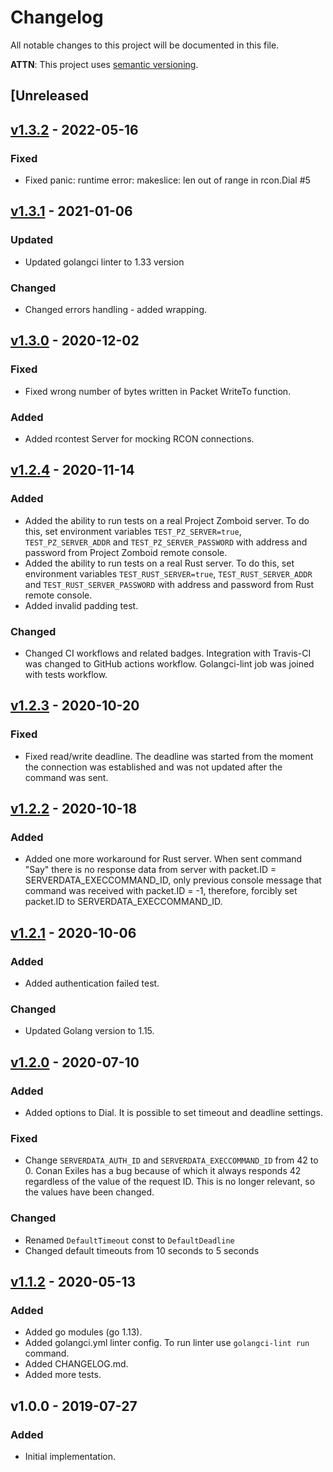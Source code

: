 # Changelog
All notable changes to this project will be documented in this file.

**ATTN**: This project uses [semantic versioning](http://semver.org/).

## [Unreleased

## [v1.3.2] - 2022-05-16
### Fixed
- Fixed panic: runtime error: makeslice: len out of range in rcon.Dial #5

## [v1.3.1] - 2021-01-06
### Updated
- Updated golangci linter to 1.33 version

### Changed
- Changed errors handling - added wrapping.

## [v1.3.0] - 2020-12-02
### Fixed
- Fixed wrong number of bytes written in Packet WriteTo function.

### Added
- Added rcontest Server for mocking RCON connections.

## [v1.2.4] - 2020-11-14
### Added
- Added the ability to run tests on a real Project Zomboid server. To do this, set environment variables 
`TEST_PZ_SERVER=true`, `TEST_PZ_SERVER_ADDR` and `TEST_PZ_SERVER_PASSWORD` with address and password from Project Zomboid
remote console.  
- Added the ability to run tests on a real Rust server. To do this, set environment variables `TEST_RUST_SERVER=true`, 
`TEST_RUST_SERVER_ADDR` and `TEST_RUST_SERVER_PASSWORD` with address and password from Rust remote console.  
- Added invalid padding test.

### Changed
- Changed CI workflows and related badges. Integration with Travis-CI was changed to GitHub actions workflow. Golangci-lint 
job was joined with tests workflow.  

## [v1.2.3] - 2020-10-20
### Fixed
- Fixed read/write deadline. The deadline was started from the moment the connection was established and was not updated 
after the command was sent.

## [v1.2.2] - 2020-10-18
### Added
- Added one more workaround for Rust server. When sent command "Say" there is no response data from server 
with packet.ID = SERVERDATA_EXECCOMMAND_ID, only previous console message that command was received with 
packet.ID = -1, therefore, forcibly set packet.ID to SERVERDATA_EXECCOMMAND_ID.

## [v1.2.1] - 2020-10-06
### Added
- Added authentication failed test.

### Changed
- Updated Golang version to 1.15.

## [v1.2.0] - 2020-07-10
### Added
- Added options to Dial. It is possible to set timeout and deadline settings.

### Fixed
- Change `SERVERDATA_AUTH_ID` and `SERVERDATA_EXECCOMMAND_ID` from 42 to 0. Conan Exiles has a bug because of which it 
always responds 42 regardless of the value of the request ID. This is no longer relevant, so the values have been 
changed.

### Changed
- Renamed `DefaultTimeout` const to `DefaultDeadline`
- Changed default timeouts from 10 seconds to 5 seconds

## [v1.1.2] - 2020-05-13
### Added
- Added go modules (go 1.13).
- Added golangci.yml linter config. To run linter use `golangci-lint run` command.
- Added CHANGELOG.md.
- Added more tests.

## v1.0.0 - 2019-07-27
### Added
- Initial implementation.

[Unreleased]: https://github.com/gorcon/rcon/compare/v1.3.2...HEAD
[v1.3.2]: https://github.com/gorcon/rcon/compare/v1.3.1...v1.3.2
[v1.3.1]: https://github.com/gorcon/rcon/compare/v1.3.0...v1.3.1
[v1.3.0]: https://github.com/gorcon/rcon/compare/v1.2.4...v1.3.0
[v1.2.4]: https://github.com/gorcon/rcon/compare/v1.2.3...v1.2.4
[v1.2.3]: https://github.com/gorcon/rcon/compare/v1.2.2...v1.2.3
[v1.2.2]: https://github.com/gorcon/rcon/compare/v1.2.1...v1.2.2
[v1.2.1]: https://github.com/gorcon/rcon/compare/v1.2.0...v1.2.1
[v1.2.0]: https://github.com/gorcon/rcon/compare/v1.1.2...v1.2.0
[v1.1.2]: https://github.com/gorcon/rcon/compare/v1.0.0...v1.1.2
